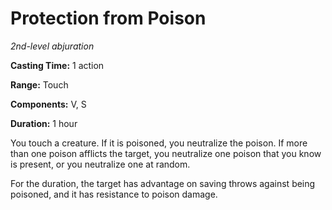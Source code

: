 <title>Protection from Poison</title>

# Protection from Poison

_2nd-level abjuration_

**Casting Time:** 1 action

**Range:** Touch

**Components:** V, S

**Duration:** 1 hour

You touch a creature. If it is poisoned, you
neutralize the poison. If more than one
poison afflicts the target, you neutralize
one poison that you know is present, or you
neutralize one at
random.

For the duration, the target has advantage on
saving throws against being poisoned, and it
has resistance to poison damage.



